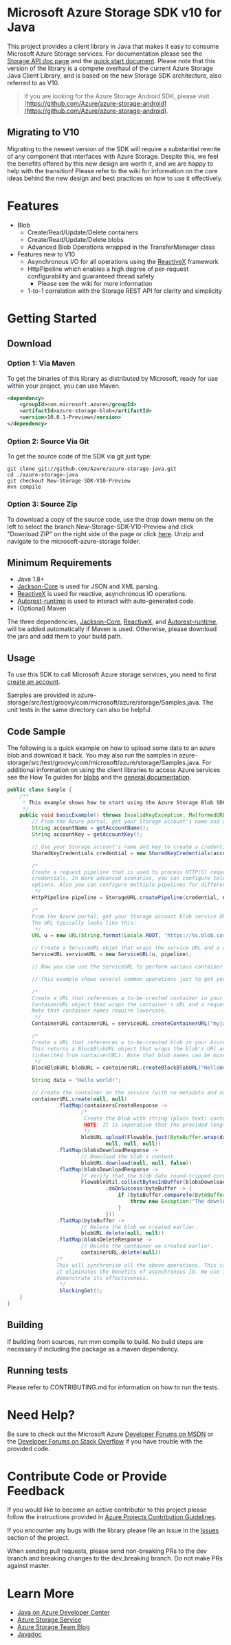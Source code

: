 # Microsoft Azure Storage SDK v10 for Java

This project provides a client library in Java that makes it easy to consume Microsoft Azure Storage services. For documentation please see the [Storage API doc page](https://docs.microsoft.com/en-us/java/api/storage/client?view=azure-java-preview) and the [quick start document](https://docs.microsoft.com/en-us/azure/storage/blobs/storage-quickstart-blobs-java-v10).
Please note that this version of the library is a compete overhaul of the current Azure Storage Java Client Library, and is based on the new Storage SDK architecture, also referred to as V10.

> If you are looking for the Azure Storage Android SDK, please visit [https://github.com/Azure/azure-storage-android](https://github.com/Azure/azure-storage-android).

## Migrating to V10

Migrating to the newest version of the SDK will require a substantial rewrite of any component that interfaces with Azure Storage. Despite this, we feel the benefits offered by this new design are worth it, and we are happy to help with the transition! Please refer to the wiki for information on the core ideas behind the new design and best practices on how to use it effectively.

# Features
  * Blob
      * Create/Read/Update/Delete containers
      * Create/Read/Update/Delete blobs
      * Advanced Blob Operations wrapped in the TransferManager class
  * Features new to V10
      * Asynchronous I/O for all operations using the [ReactiveX](https://github.com/ReactiveX/RxJava) framework
      * HttpPipeline which enables a high degree of per-request configurability and guaranteed thread safety
          * Please see the wiki for more information
      * 1-to-1 correlation with the Storage REST API for clarity and simplicity

# Getting Started

## Download
### Option 1: Via Maven

To get the binaries of this library as distributed by Microsoft, ready for use within your project, you can use Maven.

```xml
<dependency>
	<groupId>com.microsoft.azure</groupId>
	<artifactId>azure-storage-blob</artifactId>
	<version>10.0.1-Preview</version>
</dependency>
```

### Option 2: Source Via Git

To get the source code of the SDK via git just type:

    git clone git://github.com/Azure/azure-storage-java.git
    cd ./azure-storage-java
    git checkout New-Storage-SDK-V10-Preview
    mvn compile

### Option 3: Source Zip

To download a copy of the source code, use the drop down menu on the left to select the branch New-Storage-SDK-V10-Preview and click "Download ZIP" on the right side of the page or click [here](https://github.com/Azure/azure-storage-java/archive/master.zip). Unzip and navigate to the microsoft-azure-storage folder.

## Minimum Requirements

* Java 1.8+
* [Jackson-Core](https://github.com/FasterXML/jackson-core) is used for JSON and XML parsing. 
* [ReactiveX](https://github.com/ReactiveX/RxJava) is used for reactive, asynchronous IO operations.
* [Autorest-runtime](https://github.com/Azure/autorest-clientruntime-for-java) is used to interact with auto-generated code.
* (Optional) Maven

The three dependencies, [Jackson-Core](https://github.com/FasterXML/jackson-core), [ReactiveX](https://github.com/ReactiveX/RxJava), and [Autorest-runtime](https://github.com/Azure/autorest-clientruntime-for-java), will be added automatically if Maven is used. Otherwise, please download the jars and add them to your build path. 

## Usage

To use this SDK to call Microsoft Azure storage services, you need to first [create an account](https://azure.microsoft.com/free).

Samples are provided in azure-storage/src/test/groovy/com/microsoft/azure/storage/Samples.java. The unit tests in the same directory can also be helpful.

## Code Sample

The following is a quick example on how to upload some data to an azure blob and download it back. You may also run the samples in azure-storage/src/test/groovy/com/microsoft/azure/storage/Samples.java. For additional information on using the client libraries to access Azure services see the How To guides for [blobs](http://azure.microsoft.com/en-us/documentation/articles/storage-java-how-to-use-blob-storage/) and the [general documentation](http://azure.microsoft.com/en-us/develop/java/).

```java
public class Sample {
    /**
     * This example shows how to start using the Azure Storage Blob SDK for Java.
     */
    public void basicExample() throws InvalidKeyException, MalformedURLException {
        // From the Azure portal, get your Storage account's name and account key.
        String accountName = getAccountName();
        String accountKey = getAccountKey();

        // Use your Storage account's name and key to create a credential object; this is used to access your account.
        SharedKeyCredentials credential = new SharedKeyCredentials(accountName, accountKey);

        /*
        Create a request pipeline that is used to process HTTP(S) requests and responses. It requires your accont
        credentials. In more advanced scenarios, you can configure telemetry, retry policies, logging, and other
        options. Also you can configure multiple pipelines for different scenarios.
         */
        HttpPipeline pipeline = StorageURL.createPipeline(credential, new PipelineOptions());

        /*
        From the Azure portal, get your Storage account blob service URL endpoint.
        The URL typically looks like this:
         */
        URL u = new URL(String.format(Locale.ROOT, "https://%s.blob.core.windows.net", accountName));

        // Create a ServiceURL objet that wraps the service URL and a request pipeline.
        ServiceURL serviceURL = new ServiceURL(u, pipeline);

        // Now you can use the ServiceURL to perform various container and blob operations.

        // This example shows several common operations just to get you started.

        /*
        Create a URL that references a to-be-created container in your Azure Storage account. This returns a
        ContainerURL object that wraps the container's URL and a request pipeline (inherited from serviceURL).
        Note that container names require lowercase.
         */
        ContainerURL containerURL = serviceURL.createContainerURL("myjavacontainerbasic");

        /*
        Create a URL that references a to-be-created blob in your Azure Storage account's container.
        This returns a BlockBlobURL object that wraps the blob's URl and a request pipeline
        (inherited from containerURL). Note that blob names can be mixed case.
         */
        BlockBlobURL blobURL = containerURL.createBlockBlobURL("HelloWorld.txt");

        String data = "Hello world!";

        // Create the container on the service (with no metadata and no public access)
        containerURL.create(null, null)
                .flatMap(containersCreateResponse ->
                        /*
                         Create the blob with string (plain text) content.
                         NOTE: It is imperative that the provided length matches the actual length exactly.
                         */
                        blobURL.upload(Flowable.just(ByteBuffer.wrap(data.getBytes())), data.length(),
                                null, null, null))
                .flatMap(blobsDownloadResponse ->
                        // Download the blob's content.
                        blobURL.download(null, null, false))
                .flatMap(blobsDownloadResponse ->
                        // Verify that the blob data round-tripped correctly.
                        FlowableUtil.collectBytesInBuffer(blobsDownloadResponse.body())
                                .doOnSuccess(byteBuffer -> {
                                    if (byteBuffer.compareTo(ByteBuffer.wrap(data.getBytes())) != 0) {
                                        throw new Exception("The downloaded data does not match the uploaded data.");
                                    }
                                }))
                .flatMap(byteBuffer ->
                        // Delete the blob we created earlier.
                        blobURL.delete(null, null))
                .flatMap(blobsDeleteResponse ->
                        // Delete the container we created earlier.
                        containerURL.delete(null))
                /*
                This will synchronize all the above operations. This is strongly discouraged for use in production as
                it eliminates the benefits of asynchronous IO. We use it here to enable the sample to complete and
                demonstrate its effectiveness.
                 */
                .blockingGet();
    }
}
```
## Building

If building from sources, run mvn compile to build. No build steps are necessary if including the package as a maven dependency.

## Running tests

Please refer to CONTRIBUTING.md for information on how to run the tests.



# Need Help?

Be sure to check out the Microsoft Azure [Developer Forums on MSDN](http://social.msdn.microsoft.com/Forums/windowsazure/en-US/home?forum=windowsazuredata) or the [Developer Forums on Stack Overflow](http://stackoverflow.com/questions/tagged/azure+windows-azure-storage) if you have trouble with the provided code.

# Contribute Code or Provide Feedback

If you would like to become an active contributor to this project please follow the instructions provided in [Azure Projects Contribution Guidelines](http://azure.github.io/guidelines/).

If you encounter any bugs with the library please file an issue in the [Issues](https://github.com/Azure/azure-storage-java/issues) section of the project.

When sending pull requests, please send non-breaking PRs to the dev branch and breaking changes to the dev_breaking branch. Do not make PRs against master.

# Learn More

* [Java on Azure Developer Center](http://azure.microsoft.com/en-us/java/azure)
* [Azure Storage Service](http://azure.microsoft.com/en-us/documentation/services/storage/)
* [Azure Storage Team Blog](http://blogs.msdn.com/b/windowsazurestorage/)
* [Javadoc](http://azure.github.io/azure-storage-java/)

